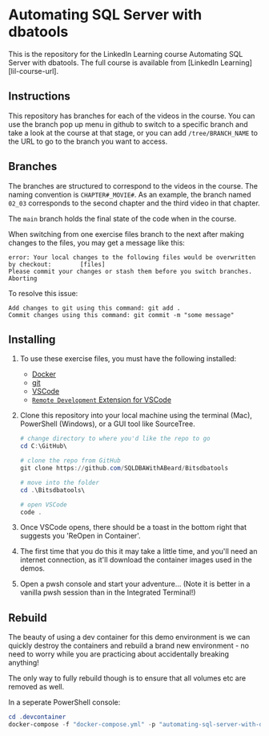 # Automating SQL Server with dbatools

This is the repository for the LinkedIn Learning course Automating SQL Server with dbatools. The full course is available from [LinkedIn Learning][lil-course-url].

## Instructions

This repository has branches for each of the videos in the course. You can use the branch pop up menu in github to switch to a specific branch and take a look at the course at that stage, or you can add `/tree/BRANCH_NAME` to the URL to go to the branch you want to access.

## Branches

The branches are structured to correspond to the videos in the course. The naming convention is `CHAPTER#_MOVIE#`. As an example, the branch named `02_03` corresponds to the second chapter and the third video in that chapter.

The `main` branch holds the final state of the code when in the course.

When switching from one exercise files branch to the next after making changes to the files, you may get a message like this:

    error: Your local changes to the following files would be overwritten by checkout:        [files]
    Please commit your changes or stash them before you switch branches.
    Aborting

To resolve this issue:

    Add changes to git using this command: git add .
	Commit changes using this command: git commit -m "some message"

## Installing

1. To use these exercise files, you must have the following installed:
   - [Docker](https://www.docker.com/get-started)
   - [git](https://git-scm.com/downloads)
   - [VSCode](https://code.visualstudio.com/download)
   - [`Remote Development` Extension for VSCode](https://marketplace.visualstudio.com/items?itemName=ms-vscode-remote.vscode-remote-extensionpack)

1. Clone this repository into your local machine using the terminal (Mac), PowerShell (Windows), or a GUI tool like SourceTree.

    ```PowerShell
    # change directory to where you'd like the repo to go
    cd C:\GitHub\

    # clone the repo from GitHub
    git clone https://github.com/SQLDBAWithABeard/Bitsdbatools

    # move into the folder
    cd .\Bitsdbatools\

    # open VSCode
    code .
    ```

1. Once VSCode opens, there should be a toast in the bottom right that suggests you 'ReOpen in Container'.
1. The first time that you do this it may take a little time, and you'll need an internet connection, as it'll download the container images used in the demos.
1. Open a pwsh console and start your adventure... (Note it is better in a vanilla pwsh session than in the Integrated Terminal!)

## Rebuild

The beauty of using a dev container for this demo environment is we can quickly destroy the containers and rebuild a brand new environment - no need to worry while you are practicing about accidentally breaking anything!

The only way to fully rebuild though is to ensure that all volumes etc are removed as well.

In a seperate PowerShell console:

```PowerShell
cd .devcontainer
docker-compose -f "docker-compose.yml" -p "automating-sql-server-with-dbatools-3068745_devcontainer" down
```
